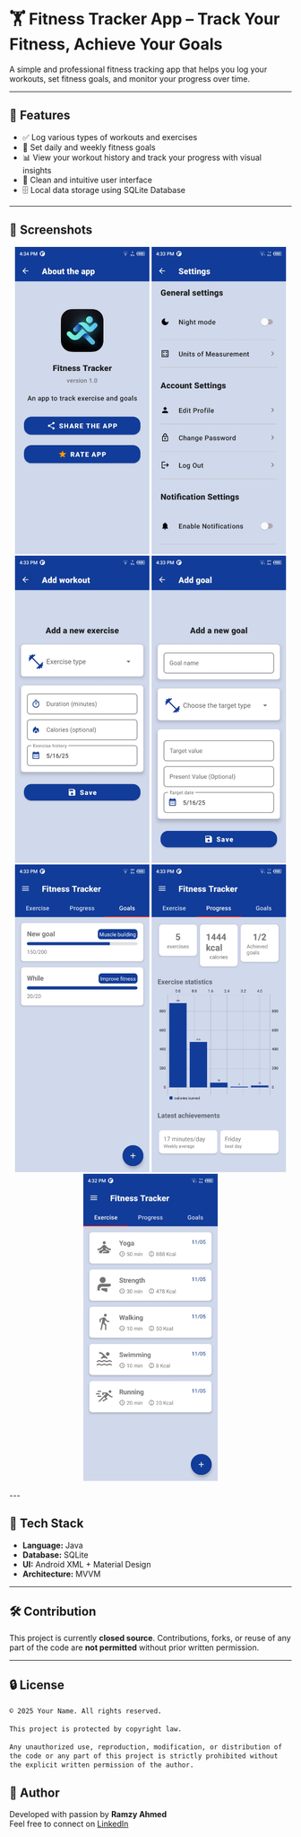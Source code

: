 # 🏋️ Fitness Tracker App – Track Your Fitness, Achieve Your Goals

A simple and professional fitness tracking app that helps you log your workouts, set fitness goals, and monitor your progress over time.

---

## 📱 Features

* ✅ Log various types of workouts and exercises
* 🎯 Set daily and weekly fitness goals
* 📊 View your workout history and track your progress with visual insights
* 🧼 Clean and intuitive user interface
* 🗄️ Local data storage using SQLite Database

---

## 📸 Screenshots

<p align="center">
  <img src="Screenshot/screen1.jpg" width="240"/>
  <img src="Screenshot/screen2.jpg" width="240"/>
  <img src="Screenshot/screen3.jpg" width="240"/>
  <img src="Screenshot/screen4.jpg" width="240"/>
  <img src="Screenshot/screen5.jpg" width="240"/>
  <img src="Screenshot/screen6.jpg" width="240"/>
  <img src="Screenshot/screen7.jpg" width="240"/>
</p>
---

## 🧰 Tech Stack

* **Language:** Java
* **Database:** SQLite
* **UI:** Android XML + Material Design
* **Architecture:** MVVM

---

## 🛠️ Contribution

This project is currently **closed source**. Contributions, forks, or reuse of any part of the code are **not permitted** without prior written permission.

---

## 🔒 License

```
© 2025 Your Name. All rights reserved.

This project is protected by copyright law.

Any unauthorized use, reproduction, modification, or distribution of the code or any part of this project is strictly prohibited without the explicit written permission of the author.
```
## 🙌 Author

Developed with passion by **Ramzy Ahmed**  
Feel free to connect on [LinkedIn](https://www.linkedin.com/in/ramzy-ahmed)


